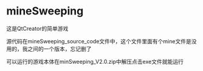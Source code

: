 # mineSweeping
这是QtCreator的简单游戏

源代码在mineSweeping_source_code文件中，这个文件里面有个mine文件是没用的，我之间的一个版本，忘记删了

可以运行的游戏本体在minSweeping_V2.0.zip中解压点击exe文件就能运行
